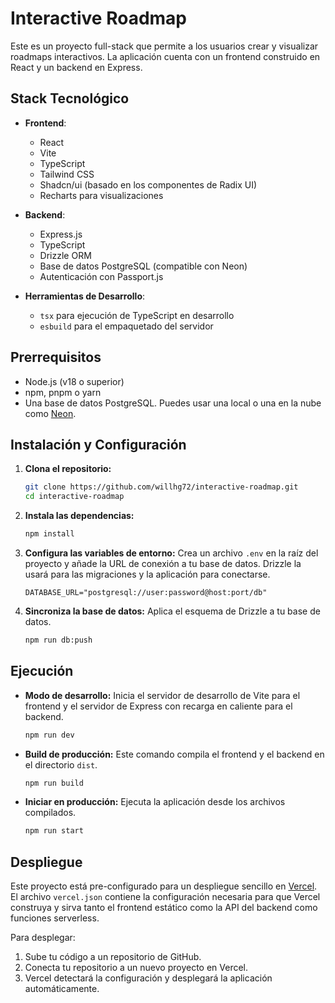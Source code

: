 # Interactive Roadmap

Este es un proyecto full-stack que permite a los usuarios crear y visualizar roadmaps interactivos. La aplicación cuenta con un frontend construido en React y un backend en Express.

## Stack Tecnológico

- **Frontend**:
  - React
  - Vite
  - TypeScript
  - Tailwind CSS
  - Shadcn/ui (basado en los componentes de Radix UI)
  - Recharts para visualizaciones

- **Backend**:
  - Express.js
  - TypeScript
  - Drizzle ORM
  - Base de datos PostgreSQL (compatible con Neon)
  - Autenticación con Passport.js

- **Herramientas de Desarrollo**:
  - `tsx` para ejecución de TypeScript en desarrollo
  - `esbuild` para el empaquetado del servidor

## Prerrequisitos

- Node.js (v18 o superior)
- npm, pnpm o yarn
- Una base de datos PostgreSQL. Puedes usar una local o una en la nube como [Neon](https://neon.tech).

## Instalación y Configuración

1. **Clona el repositorio:**
   ```bash
   git clone https://github.com/willhg72/interactive-roadmap.git
   cd interactive-roadmap
   ```

2. **Instala las dependencias:**
   ```bash
   npm install
   ```

3. **Configura las variables de entorno:**
   Crea un archivo `.env` en la raíz del proyecto y añade la URL de conexión a tu base de datos. Drizzle la usará para las migraciones y la aplicación para conectarse.
   ```
   DATABASE_URL="postgresql://user:password@host:port/db"
   ```

4. **Sincroniza la base de datos:**
   Aplica el esquema de Drizzle a tu base de datos.
   ```bash
   npm run db:push
   ```

## Ejecución

- **Modo de desarrollo:**
  Inicia el servidor de desarrollo de Vite para el frontend y el servidor de Express con recarga en caliente para el backend.
  ```bash
  npm run dev
  ```

- **Build de producción:**
  Este comando compila el frontend y el backend en el directorio `dist`.
  ```bash
  npm run build
  ```

- **Iniciar en producción:**
  Ejecuta la aplicación desde los archivos compilados.
  ```bash
  npm run start
  ```

## Despliegue

Este proyecto está pre-configurado para un despliegue sencillo en [Vercel](https://vercel.com). El archivo `vercel.json` contiene la configuración necesaria para que Vercel construya y sirva tanto el frontend estático como la API del backend como funciones serverless.

Para desplegar:
1. Sube tu código a un repositorio de GitHub.
2. Conecta tu repositorio a un nuevo proyecto en Vercel.
3. Vercel detectará la configuración y desplegará la aplicación automáticamente.
